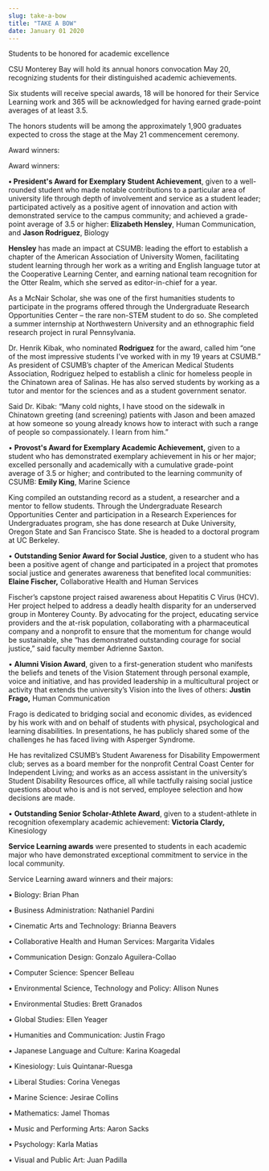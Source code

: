 ```yaml
---
slug: take-a-bow
title: "TAKE A BOW"
date: January 01 2020
---
```


 
<p>Students to be honored for academic excellence</p>
<p>
  CSU Monterey Bay will hold its annual honors convocation May 20, recognizing
  students for their distinguished academic achievements.
</p>
<p>
  Six students will receive special awards, 18 will be honored for their Service
  Learning work and 365 will be acknowledged for having earned grade-point
  averages of at least 3.5.
</p>
<p>
  The honors students will be among the approximately 1,900 graduates expected
  to cross the stage at the May 21 commencement ceremony.
</p>
<p>Award winners:</p>
<p>Award winners:</p>
<p>
  <strong>• President's Award for Exemplary Student Achievement</strong>, given
  to a well-rounded student who made notable contributions to a particular area
  of university life through depth of involvement and service as a student
  leader; participated actively as a positive agent of innovation and action
  with demonstrated service to the campus community; and achieved a grade-point
  average of 3.5 or higher: <strong>Elizabeth Hensley</strong>, Human
  Communication, and <strong>Jason Rodriguez</strong>, Biology
</p>
<p>
  <strong>Hensley</strong> has made an impact at CSUMB: leading the effort to
  establish a chapter of the American Association of University Women,
  facilitating student learning through her work as a writing and English
  language tutor at the Cooperative Learning Center, and earning national team
  recognition for the Otter Realm, which she served as editor-in-chief for a
  year.
</p>
<p>
  As a McNair Scholar, she was one of the first humanities students to
  participate in the programs offered through the Undergraduate Research
  Opportunities Center – the rare non-STEM student to do so. She completed a
  summer internship at Northwestern University and an ethnographic field
  research project in rural Pennsylvania.
</p>
<p>
  Dr. Henrik Kibak, who nominated <strong>Rodriguez</strong> for the award,
  called him “one of the most impressive students I’ve worked with in my 19
  years at CSUMB.” As president of CSUMB’s chapter of the American Medical
  Students Association, Rodriguez helped to establish a clinic for homeless
  people in the Chinatown area of Salinas. He has also served students by
  working as a tutor and mentor for the sciences and as a student government
  senator.
</p>
<p>
  Said Dr. Kibak: “Many cold nights, I have stood on the sidewalk in Chinatown
  greeting (and screening) patients with Jason and been amazed at how someone so
  young already knows how to interact with such a range of people so
  compassionately. I learn from him.”
</p>
<p>
  • <strong>Provost's Award for Exemplary Academic Achievement,</strong> given
  to a student who has demonstrated exemplary achievement in his or her major;
  excelled personally and academically with a cumulative grade-point average of
  3.5 or higher; and contributed to the learning community of CSUMB:
  <strong>Emily King</strong>, Marine Science
</p>
<p>
  King compiled an outstanding record as a student, a researcher and a mentor to
  fellow students. Through the Undergraduate Research Opportunities Center and
  participation in a Research Experiences for Undergraduates program, she has
  done research at Duke University, Oregon State and San Francisco State. She is
  headed to a doctoral program at UC Berkeley.
</p>
<p>
  • <strong>Outstanding Senior Award for Social Justice</strong>, given to a
  student who has been a positive agent of change and participated in a project
  that promotes social justice and generates awareness that benefited local
  communities: <strong>Elaine Fischer,</strong> Collaborative Health and Human
  Services
</p>
<p>
  Fischer’s capstone project raised awareness about Hepatitis C Virus (HCV). Her
  project helped to address a deadly health disparity for an underserved group
  in Monterey County. By advocating for the project, educating service providers
  and the at-risk population, collaborating with a pharmaceutical company and a
  nonprofit to ensure that the momentum for change would be sustainable, she
  “has demonstrated outstanding courage for social justice,” said faculty member
  Adrienne Saxton.
</p>
<p>
  • <strong>Alumni Vision Award</strong>, given to a first-generation student
  who manifests the beliefs and tenets of the Vision Statement through personal
  example, voice and initiative, and has provided leadership in a multicultural
  project or activity that extends the university’s Vision into the lives of
  others: <strong>Justin Frago,</strong> Human Communication
</p>
<p>
  Frago is dedicated to bridging social and economic divides, as evidenced by
  his work with and on behalf of students with physical, psychological and
  learning disabilities. In presentations, he has publicly shared some of the
  challenges he has faced living with Asperger Syndrome.
</p>
<p>
  He has revitalized CSUMB’s Student Awareness for Disability Empowerment club;
  serves as a board member for the nonprofit Central Coast Center for
  Independent Living; and works as an access assistant in the university’s
  Student Disability Resources office, all while tactfully raising social
  justice questions about who is and is not served, employee selection and how
  decisions are made.
</p>
<p>
  • <strong>Outstanding Senior Scholar-Athlete Award</strong>, given to a
  student-athlete in recognition ofexemplary academic achievement:
  <strong>Victoria Clardy,</strong> Kinesiology
</p>
<p>
  <strong>Service Learning awards</strong> were presented to students in each
  academic major who have demonstrated exceptional commitment to service in the
  local community.
</p>
<p>Service Learning award winners and their majors:</p>
<p>• Biology: Brian Phan</p>
<p>• Business Administration: Nathaniel Pardini</p>
<p>• Cinematic Arts and Technology: Brianna Beavers</p>
<p>• Collaborative Health and Human Services: Margarita Vidales</p>
<p>• Communication Design: Gonzalo Aguilera-Collao</p>
<p>• Computer Science: Spencer Belleau</p>
<p>• Environmental Science, Technology and Policy: Allison Nunes</p>
<p>• Environmental Studies: Brett Granados</p>
<p>• Global Studies: Ellen Yeager</p>
<p>• Humanities and Communication: Justin Frago</p>
<p>• Japanese Language and Culture: Karina Koagedal</p>
<p>• Kinesiology: Luis Quintanar-Ruesga</p>
<p>• Liberal Studies: Corina Venegas</p>
<p>• Marine Science: Jesirae Collins</p>
<p>• Mathematics: Jamel Thomas</p>
<p>• Music and Performing Arts: Aaron Sacks</p>
<p>• Psychology: Karla Matias</p>
<p>• Visual and Public Art: Juan Padilla</p>
 

